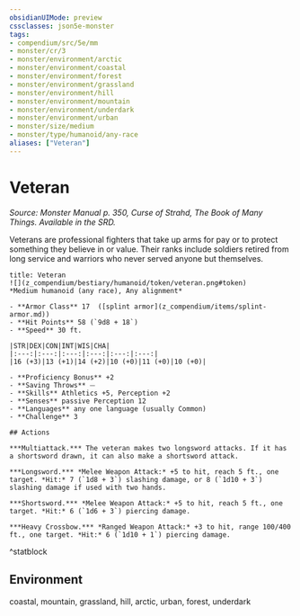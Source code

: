 ```yaml
---
obsidianUIMode: preview
cssclasses: json5e-monster
tags:
- compendium/src/5e/mm
- monster/cr/3
- monster/environment/arctic
- monster/environment/coastal
- monster/environment/forest
- monster/environment/grassland
- monster/environment/hill
- monster/environment/mountain
- monster/environment/underdark
- monster/environment/urban
- monster/size/medium
- monster/type/humanoid/any-race
aliases: ["Veteran"]
---
```

# Veteran
*Source: Monster Manual p. 350, Curse of Strahd, The Book of Many Things. Available in the SRD.*  

Veterans are professional fighters that take up arms for pay or to protect something they believe in or value. Their ranks include soldiers retired from long service and warriors who never served anyone but themselves.

```ad-statblock
title: Veteran
![](z_compendium/bestiary/humanoid/token/veteran.png#token)
*Medium humanoid (any race), Any alignment*

- **Armor Class** 17  ([splint armor](z_compendium/items/splint-armor.md))
- **Hit Points** 58 (`9d8 + 18`)
- **Speed** 30 ft.

|STR|DEX|CON|INT|WIS|CHA|
|:---:|:---:|:---:|:---:|:---:|:---:|
|16 (+3)|13 (+1)|14 (+2)|10 (+0)|11 (+0)|10 (+0)|

- **Proficiency Bonus** +2
- **Saving Throws** ⏤
- **Skills** Athletics +5, Perception +2
- **Senses** passive Perception 12
- **Languages** any one language (usually Common)
- **Challenge** 3

## Actions

***Multiattack.*** The veteran makes two longsword attacks. If it has a shortsword drawn, it can also make a shortsword attack.

***Longsword.*** *Melee Weapon Attack:* +5 to hit, reach 5 ft., one target. *Hit:* 7 (`1d8 + 3`) slashing damage, or 8 (`1d10 + 3`) slashing damage if used with two hands.

***Shortsword.*** *Melee Weapon Attack:* +5 to hit, reach 5 ft., one target. *Hit:* 6 (`1d6 + 3`) piercing damage.

***Heavy Crossbow.*** *Ranged Weapon Attack:* +3 to hit, range 100/400 ft., one target. *Hit:* 6 (`1d10 + 1`) piercing damage.
```
^statblock

## Environment

coastal, mountain, grassland, hill, arctic, urban, forest, underdark